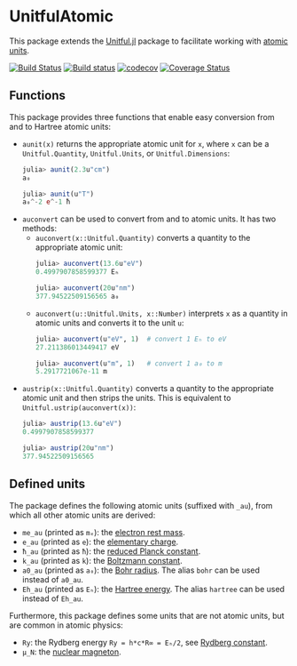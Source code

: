 # UnitfulAtomic

This package extends the [Unitful.jl](https://github.com/PainterQubits/Unitful.jl)
package to facilitate working with [atomic units](https://en.wikipedia.org/wiki/Atomic_units).

[![Build Status](https://travis-ci.com/sostock/UnitfulAtomic.jl.svg?branch=master)](https://travis-ci.com/sostock/UnitfulAtomic.jl)
[![Build status](https://ci.appveyor.com/api/projects/status/v162jvq76dwifxdx/branch/master?svg=true)](https://ci.appveyor.com/project/sostock/unitfulatomic-jl/branch/master)
[![codecov](https://codecov.io/gh/sostock/UnitfulAtomic.jl/branch/master/graph/badge.svg)](https://codecov.io/gh/sostock/UnitfulAtomic.jl)
[![Coverage Status](https://coveralls.io/repos/github/sostock/UnitfulAtomic.jl/badge.svg?branch=master)](https://coveralls.io/github/sostock/UnitfulAtomic.jl?branch=master)

## Functions

This package provides three functions that enable easy conversion from and to Hartree atomic
units:

* `aunit(x)` returns the appropriate atomic unit for `x`, where `x` can be a
  `Unitful.Quantity`, `Unitful.Units`, or `Unitful.Dimensions`:
  ```julia
  julia> aunit(2.3u"cm")
  a₀
  
  julia> aunit(u"T")
  a₀^-2 e^-1 ħ
  ```
* `auconvert` can be used to convert from and to atomic units. It has two methods:
  * `auconvert(x::Unitful.Quantity)` converts a quantity to the appropriate atomic unit:
    ```julia
    julia> auconvert(13.6u"eV")
    0.4997907858599377 Eₕ
    
    julia> auconvert(20u"nm")
    377.94522509156565 a₀
    ```
  * `auconvert(u::Unitful.Units, x::Number)` interprets `x` as a quantity in atomic units
    and converts it to the unit `u`:
    ```julia
    julia> auconvert(u"eV", 1)  # convert 1 Eₕ to eV
    27.211386013449417 eV
    
    julia> auconvert(u"m", 1)   # convert 1 a₀ to m
    5.2917721067e-11 m
    ```
* `austrip(x::Unitful.Quantity)` converts a quantity to the appropriate atomic unit and then
  strips the units. This is equivalent to `Unitful.ustrip(auconvert(x))`:
  ```julia
  julia> austrip(13.6u"eV")
  0.4997907858599377
  
  julia> austrip(20u"nm")
  377.94522509156565
  ```

## Defined units

The package defines the following atomic units (suffixed with `_au`), from which all other
atomic units are derived:

* `me_au` (printed as `mₑ`): the
  [electron rest mass](https://en.wikipedia.org/wiki/Electron_rest_mass).
* `e_au` (printed as `e`): the
  [elementary charge](https://en.wikipedia.org/wiki/Elementary_charge).
* `ħ_au` (printed as `ħ`): the
  [reduced Planck constant](https://en.wikipedia.org/wiki/Planck_constant).
* `k_au` (printed as `k`): the
  [Boltzmann constant](https://en.wikipedia.org/wiki/Boltzmann_constant).
* `a0_au` (printed as `a₀`): the [Bohr radius](https://en.wikipedia.org/wiki/Bohr_radius).
  The alias `bohr` can be used instead of `a0_au`.
* `Eh_au` (printed as `Eₕ`): the [Hartree energy](https://en.wikipedia.org/wiki/Hartree).
  The alias `hartree` can be used instead of `Eh_au`.

Furthermore, this package defines some units that are not atomic units, but are common in
atomic physics:

* `Ry`: the Rydberg energy `Ry = h*c*R∞ = Eₕ/2`, see
  [Rydberg constant](https://en.wikipedia.org/wiki/Rydberg_constant).
* `μ_N`: the [nuclear magneton](https://en.wikipedia.org/wiki/Nuclear_magneton).
